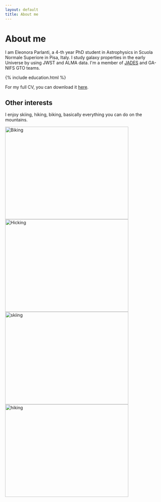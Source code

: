 ```yaml
---
layout: default
title: About me
---
```


# About me

I am Eleonora Parlanti, a 4-th year PhD student in Astrophysics in Scuola Normale Superiore in Pisa, Italy.
I study galaxy properties in the early Universe by using JWST and ALMA data. 
I'm a member of [JADES](https://jades-survey.github.io/) and GA-NIFS GTO teams. 

{% include education.html %}

For my full CV, you can download it <a href="{{ 'assets/pdfs/cv.pdf' | relative_url }}">here</a>.


## Other interests

I enjoy skiing, hiking, biking, basically everything you can do on the mountains.

<img alt="Biking" height="300" src="https://eparlanti.me/assets/img/biking.JPG" width="400"/>
<img alt="Hicking" height="300" src="https://eparlanti.me/assets/img/hiking.jpg" width="400"/>
<img alt="skiing" height="300" src="https://eparlanti.me/assets/img/skiing.jpg" width="400"/>
<img alt="hiking" height="300" src="https://eparlanti.me/assets/img/hiking_pt_2.jpg" width="400"/>


